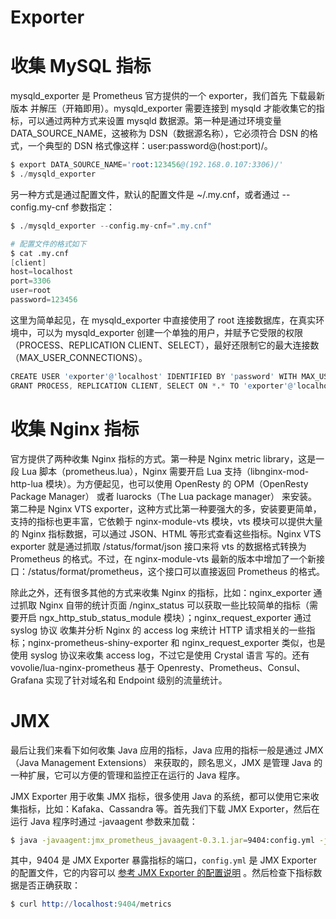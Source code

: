 # Exporter

# 收集 MySQL 指标

mysqld_exporter 是 Prometheus 官方提供的一个 exporter，我们首先 下载最新版本 并解压（开箱即用）。mysqld_exporter 需要连接到 mysqld 才能收集它的指标，可以通过两种方式来设置 mysqld 数据源。第一种是通过环境变量 DATA_SOURCE_NAME，这被称为 DSN（数据源名称），它必须符合 DSN 的格式，一个典型的 DSN 格式像这样：user:password@(host:port)/。

```s
$ export DATA_SOURCE_NAME='root:123456@(192.168.0.107:3306)/'
$ ./mysqld_exporter
```

另一种方式是通过配置文件，默认的配置文件是 ~/.my.cnf，或者通过 --config.my-cnf 参数指定：

```s
$ ./mysqld_exporter --config.my-cnf=".my.cnf"

# 配置文件的格式如下
$ cat .my.cnf
[client]
host=localhost
port=3306
user=root
password=123456
```

这里为简单起见，在 mysqld_exporter 中直接使用了 root 连接数据库，在真实环境中，可以为 mysqld_exporter 创建一个单独的用户，并赋予它受限的权限（PROCESS、REPLICATION CLIENT、SELECT），最好还限制它的最大连接数（MAX_USER_CONNECTIONS）。

```s
CREATE USER 'exporter'@'localhost' IDENTIFIED BY 'password' WITH MAX_USER_CONNECTIONS 3;
GRANT PROCESS, REPLICATION CLIENT, SELECT ON *.* TO 'exporter'@'localhost';
```

# 收集 Nginx 指标

官方提供了两种收集 Nginx 指标的方式。第一种是 Nginx metric library，这是一段 Lua 脚本（prometheus.lua），Nginx 需要开启 Lua 支持（libnginx-mod-http-lua 模块）。为方便起见，也可以使用 OpenResty 的 OPM（OpenResty Package Manager） 或者 luarocks（The Lua package manager） 来安装。第二种是 Nginx VTS exporter，这种方式比第一种要强大的多，安装要更简单，支持的指标也更丰富，它依赖于 nginx-module-vts 模块，vts 模块可以提供大量的 Nginx 指标数据，可以通过 JSON、HTML 等形式查看这些指标。Nginx VTS exporter 就是通过抓取 /status/format/json 接口来将 vts 的数据格式转换为 Prometheus 的格式。不过，在 nginx-module-vts 最新的版本中增加了一个新接口：/status/format/prometheus，这个接口可以直接返回 Prometheus 的格式。

除此之外，还有很多其他的方式来收集 Nginx 的指标，比如：nginx_exporter 通过抓取 Nginx 自带的统计页面 /nginx_status 可以获取一些比较简单的指标（需要开启 ngx_http_stub_status_module 模块）；nginx_request_exporter 通过 syslog 协议 收集并分析 Nginx 的 access log 来统计 HTTP 请求相关的一些指标；nginx-prometheus-shiny-exporter 和 nginx_request_exporter 类似，也是使用 syslog 协议来收集 access log，不过它是使用 Crystal 语言 写的。还有 vovolie/lua-nginx-prometheus 基于 Openresty、Prometheus、Consul、Grafana 实现了针对域名和 Endpoint 级别的流量统计。

# JMX

最后让我们来看下如何收集 Java 应用的指标，Java 应用的指标一般是通过 JMX（Java Management Extensions） 来获取的，顾名思义，JMX 是管理 Java 的一种扩展，它可以方便的管理和监控正在运行的 Java 程序。

JMX Exporter 用于收集 JMX 指标，很多使用 Java 的系统，都可以使用它来收集指标，比如：Kafaka、Cassandra 等。首先我们下载 JMX Exporter，然后在运行 Java 程序时通过 -javaagent 参数来加载：

```sh
$ java -javaagent:jmx_prometheus_javaagent-0.3.1.jar=9404:config.yml -jar spring-boot-sample-1.0-SNAPSHOT.jar
```

其中，9404 是 JMX Exporter 暴露指标的端口，`config.yml` 是 JMX Exporter 的配置文件，它的内容可以 [参考 JMX Exporter 的配置说明](https://github.com/prometheus/jmx_exporter#configuration) 。然后检查下指标数据是否正确获取：

```s
$ curl http://localhost:9404/metrics
```
